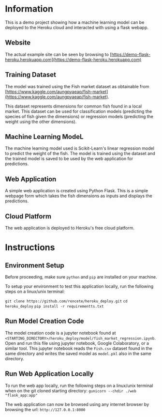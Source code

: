 # Information
This is a demo project showing how a machine learning model can be deployed to the Heroku cloud and interacted with using a flask webapp.

## Website
The actual example site can be seen by browsing to [https://demo-flask-heroku.herokuapp.com](https://demo-flask-heroku.herokuapp.com)

## Training Dataset
The model was trained using the Fish market dataset as obtainable from [https://www.kaggle.com/aungpyaeap/fish-market](https://www.kaggle.com/aungpyaeap/fish-market).

This dataset represents dimensions for common fish found in a local market. This dataset can be used for classification models (predicting the species of fish given the dimensions) or regression models (predicting the weight using the other dimensions).

## Machine Learning ModeL
The machine learning model used is Scikit-Learn's linear regression model to predict the weight of the fish. The model is trained using the dataset and the trained model is saved to be used by the web application for predictions.

## Web Application
A simple web application is created using Python Flask. This is a simple webpage form which takes the fish dimensions as inputs and displays the predictions.

## Cloud Platform
The web application is deployed to Heroku's free cloud platform.

# Instructions
## Environment Setup
Before proceeding, make sure `python` and `pip` are installed on your machine.

To setup your environment to test this application locally, run the following steps on a linux/unix terminal:

`git clone https://github.com/rencete/heroku_deploy.git`
`cd heroku_deploy`
`pip install -r requirementts.txt`

## Run Model Creation Code
The model creation code is a jupyter notebook found at `<STARTING_DIRECTORY>/heroku_deploy/model/fish_market_regression.ipynb`. Open and run this file using jupyter notebook, Google Colaboratory, or a similar tool. This jupyter notebook reads the `Fish.csv` dataset found in the same directory and writes the saved model as `model.pkl` also in the same directory.

## Run Web Application Locally
To run the web app locally, run the following steps on a linux/unix terminal when on the git cloned starting directory:
`gunicorn --chdir ./web "flask_app:app"`

The web application can now be browsed using any internet browser by browsing the url: `http://127.0.0.1:8000`
